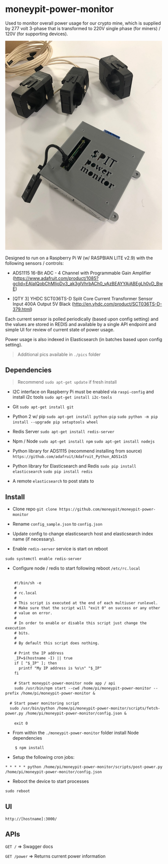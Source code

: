 # moneypit-power-monitor

Used to monitor overall power usage for our crypto mine, which is supplied by 277 volt 3-phase that is transformed to 220V single phase (for miners) / 120V (for supporting devices).

<img src="https://raw.githubusercontent.com/moneypit/moneypit-power-monitor/develop/pics/IMG_0906.jpeg" width=500></img>

Designed to run on a Raspberry Pi W (w/ RASPBIAN LITE v2.9) with the following sensors / controls:

- ADS1115 16-Bit ADC - 4 Channel with Programmable Gain Amplifier  (https://www.adafruit.com/product/1085?gclid=EAIaIQobChMIjoDv3_ak3gIVhrbACh0_vAzBEAYYAiABEgLh0vD_BwE)

- [QTY 3] YHDC SCT036TS-D Split Core Current Transformer Sensor Input 400A Output 5V Black (http://en.yhdc.com/product/SCT036TS-D-379.html)

Each current sensor is polled periodically (based upon config setting) and the values are stored in REDIS and available by a single API endpoint and simple UI for review of current state of power usage.

Power usage is also indexed in Elasticsearch (in batches based upon config setting).

> Additional pics available in `./pics` folder

## Dependencies
>
> Recommend  `sudo apt-get update` if fresh install

- I2C interface on Raspberry Pi must be enabled via `raspi-config` and install i2c tools
   `sudo apt-get install i2c-tools`

- Git
   `sudo apt-get install git`

- Python 2 w/ pip
  `sudo apt-get install python-pip`
  `sudo python -m pip install --upgrade pip setuptools wheel`

- Redis Server
   `sudo apt-get install redis-server`

- Npm / Node
   `sudo apt-get install npm`
   `sudo apt-get install nodejs`

- Python library for ADS1115 (recommend installing from source)
  `https://github.com/adafruit/Adafruit_Python_ADS1x15`

- Python library for Elasticsearch and Redis
  `sudo pip install elasticsearch`
  `sudo pip install redis`

- A remote `elasticsearch` to post stats to

## Install

- Clone repo `git clone https://github.com/moneypit/moneypit-power-monitor`

- Rename `config_sample.json` to `config.json`

- Update config to change elasticsearch host and elasticsearch index name (if necessary).


- Enable `redis-server` service is start on reboot

`sudo systemctl enable redis-server`


- Configure node / redis to start following reboot `/etc/rc.local`

```

	#!/bin/sh -e
	#
	# rc.local
	#
	# This script is executed at the end of each multiuser runlevel.
	# Make sure that the script will "exit 0" on success or any other
	# value on error.
	#
	# In order to enable or disable this script just change the execution
	# bits.
	#
	# By default this script does nothing.

	# Print the IP address
	_IP=$(hostname -I) || true
	if [ "$_IP" ]; then
	  printf "My IP address is %s\n" "$_IP"
	fi

	# Start moneypit-power-monitor node app / api
	sudo /usr/bin/npm start --cwd /home/pi/moneypit-power-monitor --prefix /home/pi/moneypit-power-monitor &

  # Start power monitoring script
  sudo /usr/bin/python /home/pi/moneypit-power-monitor/scripts/fetch-power.py /home/pi/moneypit-power-monitor/config.json &

	exit 0

```

- From within the `./moneypit-power-monitor` folder install Node dependencies

  ```
   $ npm install
  ```

- Setup the following cron jobs:

```
* * * * * python /home/pi/moneypit-power-monitor/scripts/post-power.py /home/pi/moneypit-power-monitor/config.json
```

- Reboot the device to start processes

```
sudo reboot
```

## UI

`http://[hostname]:3000/`

## APIs

`GET /` => Swagger docs

`GET /power` => Returns current power information
